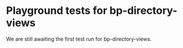 # Playground tests for bp-directory-views
We are still awaiting the first test run for bp-directory-views.
